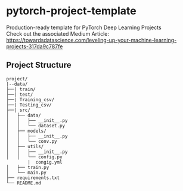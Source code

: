# pytorch-project-template
Production-ready template for PyTorch Deep Learning Projects \
Check out the associated Medium Article: https://towardsdatascience.com/leveling-up-your-machine-learning-projects-317da9c787fe
## Project Structure

```
project/
|--data/
├──| train/
├──| test/
├──| Training_csv/
├──| Testing_csv/
├──| src/
│   ├── data/
│   │   ├── __init__.py
│   │   └── dataset.py
│   ├── models/
│   │   ├── __init__.py
│   │   └── conv.py
│   ├── utils/
│   │   ├── __init__.py
│   │   └── config.py
        |  congig.yml
│   ├── train.py
│   └── main.py
├── requirements.txt
└── README.md
```
